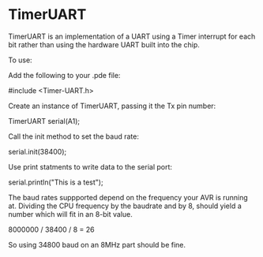 # TimerUART

TimerUART is an implementation of a UART using a Timer interrupt for each bit
rather than using the hardware UART built into the chip.

To use:

Add the following to your .pde file:

  #include <Timer-UART.h>

Create an instance of TimerUART, passing it the Tx pin number:

  TimerUART  serial(A1);

Call the init method to set the baud rate:

  serial.init(38400);

Use print statments to write data to the serial port:

  serial.println("This is a test");

The baud rates suppported depend on the frequency your AVR is running at. Dividing
the CPU frequency by the baudrate and by 8, should yield a number which will fit in
an 8-bit value.

8000000 / 38400 / 8 = 26

So using 34800 baud on an 8MHz part should be fine.

